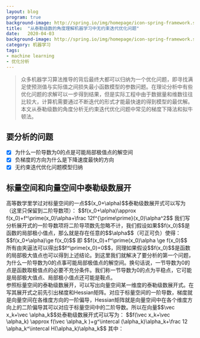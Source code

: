 ```yaml
---
layout: blog
program: true
background-image: http://spring.io/img/homepage/icon-spring-framework.svg
title:  "从泰勒级数的角度理解机器学习中无约束迭代优化问题"
date:   2020-04-03
background-image: http://spring.io/img/homepage/icon-spring-framework.svg
category: 机器学习
tags:
- machine learning
- 优化分析
---
```


>众多机器学习算法推导的背后最终大都可以归纳为一个优化问题，即寻找满足使预测值与实际值之间损失最小函数模型的参数问题。在理论分析中有些优化问题的求解可以一步得到结果，但是实际工程中由于数据量和维数往往比较大，计算机需要通过不断迭代的形式才能最快速的得到模型的最优解。本文从泰勒级数的角度分析无约束迭代优化问题中常见的梯度下降法和拟牛顿法。

## 要分析的问题
- [x] 为什么一阶导数为0的点是可能局部极值点的解空间
- [x] 负梯度的方向为什么是下降速度最快的方向
- [x] 无约束迭代优化问题模型归纳

## 标量空间和向量空间中泰勒级数展开
<div>高等数学里学过对标量空间的一点$$(x_0+\alpha)$$泰勒级数展开式可以写为（这里只保留到二阶导数项）：
$$f(x_0+\alpha)\approx f(x_0)+f^\prime(x_0)\alpha+\frac 12f^{\prime\prime}(x_0)\alpha^2$$
我们写分析展开式的一阶导数项将二阶导项数先忽略不计，我们假设如果$$f(x_0)$$是函数的局部极小值点，那么就是存在任意的$$\alpha$$（可正可负）使得：
$$f(x_0+\alpha)\ge f(x_0)$$ 即 $$f(x_0)+f^\prime(x_0)\alpha \ge f(x_0)$$
所有由夹逼法可以得出$$f^\prime(x_0)=0$$，同理如果假设$$f(x_0)$$是函数的局部极大值点也可以得到上述结论。到这里我们就解决了要分析的第一个问题，为什么一阶导数为0的点事可能局部极值点的解空间。换句话说，一节导数为0的点是函数取极值点的必要不充分条件。我们称一节导数为0的点为平稳点，它可能是局部极大值点、局部极小值点还可能是鞍点。
</div>
<div>参照标量空间的泰勒级数展开，可以写出向量空间某一维度的泰勒级数展开式。在写其展开式之前先引出梯度和Hessian矩阵。对应于标量空间的一阶导数，梯度就是向量空间在各维度方向的一阶偏导，Hessian矩阵就是向量空间中在各个维度方向上的二阶偏导其可以对应于标量空间中的二阶导数。所以在向量$$\vec x_k+\vec \alpha_k$$处泰勒级数展开式可以写为：
$$f(\vec x_k+\vec \alpha_k) \approx f(\vec \alpha_k )+g^\intercal (\alpha_k)\alpha_k+\frac 12 \alpha_k^\intercal H(\alpha_k)\alpha_k$$
其中：
</div>